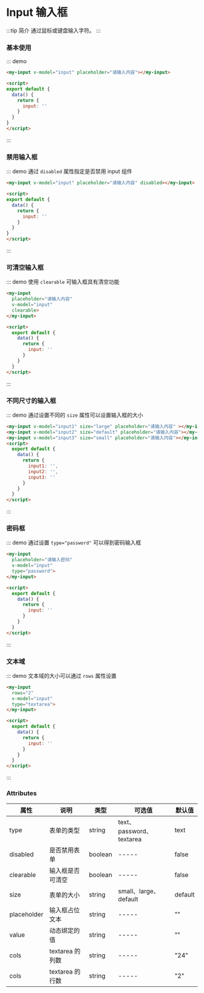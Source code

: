 # Input 输入框
:::tip 简介
通过鼠标或键盘输入字符。
:::


### 基本使用
::: demo
```html
<my-input v-model="input" placeholder="请输入内容"></my-input>

<script>
export default {
  data() {
    return {
      input: ''
    }
  }
}
</script>
```
:::

### 禁用输入框
::: demo 通过 `disabled` 属性指定是否禁用 input 组件
```html
<my-input v-model="input" placeholder="请输入内容" disabled></my-input>

<script>
export default {
  data() {
    return {
      input: ''
    }
  }
}
</script>
```
:::



### 可清空输入框
::: demo 使用 `clearable` 可输入框具有清空功能
```html
<my-input
  placeholder="请输入内容"
  v-model="input"
  clearable>
</my-input>

<script>
  export default {
    data() {
      return {
        input: ''
      }
    }
  }
</script>
```
:::

### 不同尺寸的输入框
::: demo 通过设置不同的 `size` 属性可以设置输入框的大小
```html
<my-input v-model="input1" size="large" placeholder="请输入内容" ></my-input>
<my-input v-model="input2" size="default" placeholder="请输入内容"></my-input>
<my-input v-model="input3" size="small" placeholder="请输入内容"></my-input>
<script>
  export default {
    data() {
      return {
        input1: '',
        input2: '',
        input3: ''
      }
    }
  }
</script>
```
:::

### 密码框
::: demo 通过设置 `type="password"` 可以得到密码输入框
```html
<my-input
  placeholder="请输入密码"
  v-model="input"
  type="password">
</my-input>

<script>
  export default {
    data() {
      return {
        input: ''
      }
    }
  }
</script>
```
:::

### 文本域
::: demo 文本域的大小可以通过 `rows` 属性设置
```html
<my-input
  rows="2"
  v-model="input"
  type="textarea">
</my-input>

<script>
  export default {
    data() {
      return {
        input: ''
      }
    }
  }
</script>
```
:::

### Attributes
|    属性  | 说明 | 类型 | 可选值 | 默认值 |
| -------- | -----| ----- | ------ | ------ |
| type    | 表单的类型 | string | text、password、textarea | text |
| disabled | 是否禁用表单 | boolean | ----- | false |
| clearable | 输入框是否可清空 | boolean | ----- | false |
| size | 表单的大小 | string | small、large、default | default |
| placeholder | 输入框占位文本| string | ----- |   ""   |
| value | 动态绑定的值 | string | ----- |   ""   |
| cols | textarea 的列数 | string | ----- | "24" |
| cols | textarea 的行数 | string | ----- | "2" |

